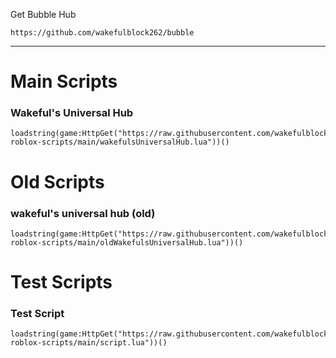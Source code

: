 Get Bubble Hub
```
https://github.com/wakefulblock262/bubble
```
---
# Main Scripts
### Wakeful's Universal Hub
```
loadstring(game:HttpGet("https://raw.githubusercontent.com/wakefulblock262/wakefuls-roblox-scripts/main/wakefulsUniversalHub.lua"))()
```
# Old Scripts
### wakeful's universal hub (old)
```
loadstring(game:HttpGet("https://raw.githubusercontent.com/wakefulblock262/wakefuls-roblox-scripts/main/oldWakefulsUniversalHub.lua"))()
```
# Test Scripts
### Test Script
```
loadstring(game:HttpGet("https://raw.githubusercontent.com/wakefulblock262/wakefuls-roblox-scripts/main/script.lua"))()
```